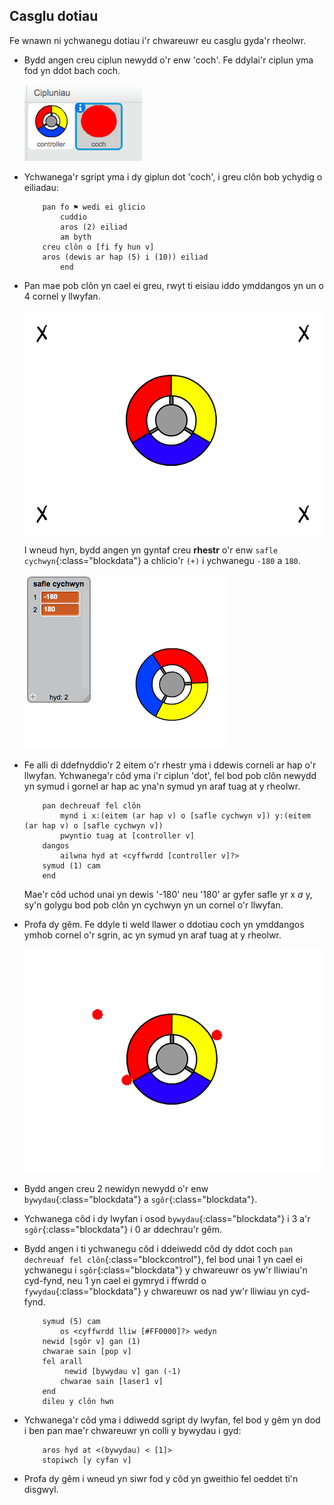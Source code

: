 ## Casglu dotiau

Fe wnawn ni ychwanegu dotiau i'r chwareuwr eu casglu gyda'r rheolwr.

+ Bydd angen creu ciplun newydd o'r enw 'coch'.  Fe ddylai'r ciplun yma fod yn ddot bach coch.

	![screenshot](images/dots-red.png)

+ Ychwanega'r sgript yma i dy giplun dot 'coch', i greu clôn bob ychydig o eiliadau:

	```blocks
		pan fo ⚑ wedi ei glicio
			cuddio
			aros (2) eiliad
			am byth
   		creu clôn o [fi fy hun v]
   		aros (dewis ar hap (5) i (10)) eiliad
			end
	```

+ Pan mae pob clôn yn cael ei greu, rwyt ti eisiau iddo ymddangos yn un o 4 cornel y llwyfan.

	![screenshot](images/dots-start.png)

	I wneud hyn, bydd angen yn gyntaf creu __rhestr__ o'r enw `safle cychwyn`{:class="blockdata"} a chlicio'r `(+)` i ychwanegu `-180` a `180`.

	![screenshot](images/dots-list.png)

+ Fe alli di ddefnyddio'r 2 eitem o'r rhestr yma i ddewis corneli ar hap o'r llwyfan. Ychwanega'r côd yma i'r ciplun 'dot', fel bod pob clôn newydd yn symud i gornel ar hap ac yna'n symud yn araf tuag at y rheolwr.

	```blocks
		pan dechreuaf fel clôn
			mynd i x:(eitem (ar hap v) o [safle cychwyn v]) y:(eitem (ar hap v) o [safle cychwyn v])
			pwyntio tuag at [controller v]
		dangos
			ailwna hyd at <cyffwrdd [controller v]?>
   		symud (1) cam
		end
	```

	Mae'r côd uchod unai yn dewis '-180' neu '180' ar gyfer safle yr x _a_ y, sy'n golygu bod pob clôn yn cychwyn yn un cornel o'r llwyfan.

+ Profa dy gêm.  Fe ddyle ti weld llawer o ddotiau coch yn ymddangos ymhob cornel o'r sgrin, ac yn symud yn araf tuag at y rheolwr.

	![screenshot](images/dots-red-test.png)

+ Bydd angen creu 2 newidyn newydd o'r enw `bywydau`{:class="blockdata"} a `sgôr`{:class="blockdata"}.

+ Ychwanega côd i dy lwyfan i osod `bywydau`{:class="blockdata"} i 3 a'r `sgôr`{:class="blockdata"} i 0 ar ddechrau'r gêm.

+ Bydd angen i ti ychwanegu côd i ddeiwedd côd dy ddot coch `pan dechreuaf fel clôn`{:class="blockcontrol"}, fel bod unai 1 yn cael ei ychwanegu i `sgôr`{:class="blockdata"} y chwareuwr os yw'r lliwiau'n cyd-fynd, neu 1 yn cael ei gymryd i ffwrdd o `fywydau`{:class="blockdata"} y chwareuwr os nad yw'r lliwiau yn cyd-fynd.

	```blocks
		symud (5) cam
			os <cyffwrdd lliw [#FF0000]?> wedyn
   		newid [sgôr v] gan (1)
   		chwarae sain [pop v]
		fel arall
  			 newid [bywydau v] gan (-1)
  			chwarae sain [laser1 v]
		end
		dileu y clôn hwn
	```

+ Ychwanega'r côd yma i ddiwedd sgript dy lwyfan, fel bod y gêm yn dod i ben pan mae'r chwareuwr yn colli y bywydau i gyd:

	```blocks
		aros hyd at <(bywydau) < [1]>
		stopiwch [y cyfan v]
	```

+ Profa dy gêm i wneud yn siwr fod y côd yn gweithio fel oeddet ti'n disgwyl.
